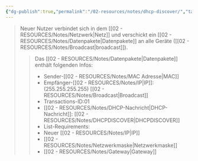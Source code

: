 ```yaml
---
{"dg-publish":true,"permalink":"/02-resources/notes/dhcp-discover/","tags":["netzwerk/protocol"]}
---
```


<style> .container {font-family: sans-serif; text-align: center;} .button-wrapper button {z-index: 1;height: 40px; width: 100px; margin: 10px;padding: 5px;} .excalidraw .App-menu_top .buttonList { display: flex;} .excalidraw-wrapper { height: 800px; margin: 50px; position: relative;} :root[dir="ltr"] .excalidraw .layer-ui__wrapper .zen-mode-transition.App-menu_bottom--transition-left {transform: none;} </style><script src="https://cdn.jsdelivr.net/npm/react@17/umd/react.production.min.js"></script><script src="https://cdn.jsdelivr.net/npm/react-dom@17/umd/react-dom.production.min.js"></script><script type="text/javascript" src="https://cdn.jsdelivr.net/npm/@excalidraw/excalidraw@0/dist/excalidraw.production.min.js"></script><div id="DHCP-Server_2024-08-01_1338.43.excalidraw.md1"></div><script>(function(){const InitialData={"type":"excalidraw","version":2,"source":"https://github.com/zsviczian/obsidian-excalidraw-plugin/releases/tag/2.2.13","elements":[{"type":"image","version":259,"versionNonce":2096931962,"index":"a0","isDeleted":false,"id":"iB8y_Pq7QlRiRLZAnOmhf","fillStyle":"solid","strokeWidth":2,"strokeStyle":"solid","roughness":1,"opacity":100,"angle":0,"x":-632,"y":-235.2421875,"strokeColor":"transparent","backgroundColor":"transparent","width":168,"height":168,"seed":1132098938,"groupIds":[],"frameId":null,"roundness":null,"boundElements":[{"id":"uksAtdhv_GM8o-Au6pjud","type":"arrow"}],"updated":1722513089421,"link":null,"locked":false,"status":"pending","fileId":"f6c1d7e1aa53e7d469b3b7665c3abe5d3bba85f7","scale":[1,1]},{"type":"image","version":105,"versionNonce":527605498,"index":"a1","isDeleted":false,"id":"cK-4fmHNU0F13KmlxjGIl","fillStyle":"solid","strokeWidth":2,"strokeStyle":"solid","roughness":1,"opacity":100,"angle":0,"x":195,"y":-155.2421875,"strokeColor":"transparent","backgroundColor":"transparent","width":151,"height":151,"seed":149073466,"groupIds":[],"frameId":null,"roundness":null,"boundElements":[{"id":"5zmuAWFa_v51DPfujeQO_","type":"arrow"}],"updated":1722513083730,"link":null,"locked":false,"status":"pending","fileId":"6106568153b329ecf3a19bfa6e61ca6e0985de99","scale":[1,1]},{"type":"text","version":63,"versionNonce":1422984762,"index":"a2","isDeleted":false,"id":"P89bmtRc","fillStyle":"solid","strokeWidth":2,"strokeStyle":"solid","roughness":1,"opacity":100,"angle":0,"x":175,"y":-201.2421875,"strokeColor":"#1e1e1e","backgroundColor":"transparent","width":197.7407989501953,"height":25,"seed":176966310,"groupIds":[],"frameId":null,"roundness":null,"boundElements":[],"updated":1722513188188,"link":"[[02 - RESOURCES/Notes/DHCP-Server\|DHCP-Server]]","locked":false,"fontSize":20,"fontFamily":1,"text":"📍[[02 - RESOURCES/Notes/DHCP-Server\|DHCP-Server]]","rawText":"[[02 - RESOURCES/Notes/DHCP-Server\|DHCP-Server]]","textAlign":"left","verticalAlign":"top","containerId":null,"originalText":"📍[[02 - RESOURCES/Notes/DHCP-Server\|DHCP-Server]]","autoResize":true,"lineHeight":1.25},{"type":"text","version":73,"versionNonce":1680526246,"index":"a3","isDeleted":false,"id":"IrLmARam","fillStyle":"solid","strokeWidth":2,"strokeStyle":"solid","roughness":1,"opacity":100,"angle":0,"x":-599,"y":-274.2421875,"strokeColor":"#1e1e1e","backgroundColor":"transparent","width":132.63987731933594,"height":25,"seed":17208486,"groupIds":[],"frameId":null,"roundness":null,"boundElements":[],"updated":1722517223831,"link":null,"locked":false,"fontSize":20,"fontFamily":1,"text":"Neuer Nutzer","rawText":"Neuer Nutzer","textAlign":"left","verticalAlign":"top","containerId":null,"originalText":"Neuer Nutzer","autoResize":true,"lineHeight":1.25},{"type":"image","version":178,"versionNonce":1810189818,"index":"a4","isDeleted":false,"id":"CWq3rY1UdP095_4y57Egb","fillStyle":"solid","strokeWidth":2,"strokeStyle":"solid","roughness":1,"opacity":100,"angle":0,"x":-199,"y":-70.2421875,"strokeColor":"transparent","backgroundColor":"transparent","width":139,"height":139,"seed":50429434,"groupIds":[],"frameId":null,"roundness":null,"boundElements":[{"id":"NGeyxVepMdNJN2uhQvxPN","type":"arrow"},{"id":"euNUMLvrb-7rD4-XhZDcx","type":"arrow"},{"id":"9cUcy47A-V--_hQ7RlaUI","type":"arrow"},{"id":"5zmuAWFa_v51DPfujeQO_","type":"arrow"},{"id":"-FLGZ2hoQ_pRjnd1VwWkm","type":"arrow"},{"id":"uksAtdhv_GM8o-Au6pjud","type":"arrow"}],"updated":1722513089421,"link":null,"locked":false,"status":"pending","fileId":"807d01b91f4ba7b1db9126dac7c50777179382e1","scale":[1,1]},{"type":"image","version":157,"versionNonce":1809055014,"index":"a5","isDeleted":false,"id":"dLFqUlsDhFSTOOIWjZT_H","fillStyle":"solid","strokeWidth":2,"strokeStyle":"solid","roughness":1,"opacity":100,"angle":0,"x":-122.2453597830746,"y":-222.87351228950308,"strokeColor":"transparent","backgroundColor":"transparent","width":82.99999999999999,"height":82.99999999999999,"seed":908541734,"groupIds":[],"frameId":null,"roundness":null,"boundElements":[{"id":"-FLGZ2hoQ_pRjnd1VwWkm","type":"arrow"}],"updated":1722515026324,"link":null,"locked":false,"status":"pending","fileId":"f57648409fb309923cf54a7326bab65de3133a85","scale":[1,1]},{"type":"image","version":104,"versionNonce":138876538,"index":"a6","isDeleted":false,"id":"8NcBFuypBPH0I3IJmCos7","fillStyle":"solid","strokeWidth":2,"strokeStyle":"solid","roughness":1,"opacity":100,"angle":0,"x":-525.5,"y":164.2578125,"strokeColor":"transparent","backgroundColor":"transparent","width":82.99999999999999,"height":82.99999999999999,"seed":632833574,"groupIds":[],"frameId":null,"roundness":null,"boundElements":[{"id":"NGeyxVepMdNJN2uhQvxPN","type":"arrow"}],"updated":1722513070670,"link":null,"locked":false,"status":"pending","fileId":"f57648409fb309923cf54a7326bab65de3133a85","scale":[1,1]},{"type":"image","version":93,"versionNonce":377471418,"index":"a7","isDeleted":false,"id":"vCrDCOa-u3uKoW_DR9e1A","fillStyle":"solid","strokeWidth":2,"strokeStyle":"solid","roughness":1,"opacity":100,"angle":0,"x":-129.5,"y":225.2578125,"strokeColor":"transparent","backgroundColor":"transparent","width":82.99999999999999,"height":82.99999999999999,"seed":1538956346,"groupIds":[],"frameId":null,"roundness":null,"boundElements":[{"id":"euNUMLvrb-7rD4-XhZDcx","type":"arrow"}],"updated":1722513076022,"link":null,"locked":false,"status":"pending","fileId":"f57648409fb309923cf54a7326bab65de3133a85","scale":[1,1]},{"type":"image","version":119,"versionNonce":997238202,"index":"a8","isDeleted":false,"id":"vLrgjTWyhtxiRv_Zjq1bO","fillStyle":"solid","strokeWidth":2,"strokeStyle":"solid","roughness":1,"opacity":100,"angle":0,"x":144.5,"y":203.2578125,"strokeColor":"transparent","backgroundColor":"transparent","width":82.99999999999999,"height":82.99999999999999,"seed":1616126502,"groupIds":[],"frameId":null,"roundness":null,"boundElements":[{"id":"9cUcy47A-V--_hQ7RlaUI","type":"arrow"}],"updated":1722513080730,"link":null,"locked":false,"status":"pending","fileId":"f57648409fb309923cf54a7326bab65de3133a85","scale":[1,1]},{"type":"text","version":100,"versionNonce":969344742,"index":"a9","isDeleted":false,"id":"6qvmTUVu","fillStyle":"solid","strokeWidth":2,"strokeStyle":"solid","roughness":1,"opacity":100,"angle":0,"x":-122.2453597830746,"y":-279.8735122895031,"strokeColor":"#1e1e1e","backgroundColor":"transparent","width":95.69992065429688,"height":25,"seed":303215910,"groupIds":[],"frameId":null,"roundness":null,"boundElements":[],"updated":1722515026325,"link":null,"locked":false,"fontSize":20,"fontFamily":1,"text":"Nutzer 01","rawText":"Nutzer 01","textAlign":"left","verticalAlign":"top","containerId":null,"originalText":"Nutzer 01","autoResize":true,"lineHeight":1.25},{"type":"text","version":78,"versionNonce":1386758950,"index":"aA","isDeleted":false,"id":"DkkQDTfN","fillStyle":"solid","strokeWidth":2,"strokeStyle":"solid","roughness":1,"opacity":100,"angle":0,"x":-528.8499603271484,"y":117.2578125,"strokeColor":"#1e1e1e","backgroundColor":"transparent","width":105.27992248535156,"height":25,"seed":1976008442,"groupIds":[],"frameId":null,"roundness":null,"boundElements":[],"updated":1722513044272,"link":null,"locked":false,"fontSize":20,"fontFamily":1,"text":"Nutzer 02","rawText":"Nutzer 02","textAlign":"left","verticalAlign":"top","containerId":null,"originalText":"Nutzer 02","autoResize":true,"lineHeight":1.25},{"type":"text","version":66,"versionNonce":1404975782,"index":"aB","isDeleted":false,"id":"QTGyjCTv","fillStyle":"solid","strokeWidth":2,"strokeStyle":"solid","roughness":1,"opacity":100,"angle":0,"x":-137.84996032714844,"y":187.2578125,"strokeColor":"#1e1e1e","backgroundColor":"transparent","width":104.27992248535156,"height":25,"seed":1532449978,"groupIds":[],"frameId":null,"roundness":null,"boundElements":[],"updated":1722513042520,"link":null,"locked":false,"fontSize":20,"fontFamily":1,"text":"Nutzer 03","rawText":"Nutzer 03","textAlign":"left","verticalAlign":"top","containerId":null,"originalText":"Nutzer 03","autoResize":true,"lineHeight":1.25},{"type":"text","version":73,"versionNonce":476863270,"index":"aC","isDeleted":false,"id":"CmtG39KA","fillStyle":"solid","strokeWidth":2,"strokeStyle":"solid","roughness":1,"opacity":100,"angle":0,"x":137.15003967285156,"y":163.2578125,"strokeColor":"#1e1e1e","backgroundColor":"transparent","width":103.27992248535156,"height":25,"seed":1429350330,"groupIds":[],"frameId":null,"roundness":null,"boundElements":[],"updated":1722513040769,"link":null,"locked":false,"fontSize":20,"fontFamily":1,"text":"Nutzer 04","rawText":"Nutzer 04","textAlign":"left","verticalAlign":"top","containerId":null,"originalText":"Nutzer 04","autoResize":true,"lineHeight":1.25},{"type":"arrow","version":136,"versionNonce":123880166,"index":"aE","isDeleted":false,"id":"NGeyxVepMdNJN2uhQvxPN","fillStyle":"solid","strokeWidth":2,"strokeStyle":"solid","roughness":1,"opacity":100,"angle":0,"x":-437,"y":187.7578125,"strokeColor":"#1e1e1e","backgroundColor":"transparent","width":223,"height":146,"seed":2006261690,"groupIds":[],"frameId":null,"roundness":{"type":2},"boundElements":[],"updated":1722517045059,"link":null,"locked":false,"startBinding":{"elementId":"8NcBFuypBPH0I3IJmCos7","focus":0.18597969112221244,"gap":5.5},"endBinding":{"elementId":"CWq3rY1UdP095_4y57Egb","focus":0.11150104306798464,"gap":15},"lastCommittedPoint":null,"startArrowhead":null,"endArrowhead":null,"points":[[0,0],[223,-146]]},{"type":"arrow","version":139,"versionNonce":1185890662,"index":"aF","isDeleted":false,"id":"euNUMLvrb-7rD4-XhZDcx","fillStyle":"solid","strokeWidth":2,"strokeStyle":"solid","roughness":1,"opacity":100,"angle":0,"x":-99,"y":228.7578125,"strokeColor":"#1e1e1e","backgroundColor":"transparent","width":29,"height":144,"seed":2114269370,"groupIds":[],"frameId":null,"roundness":{"type":2},"boundElements":[],"updated":1722517045059,"link":null,"locked":false,"startBinding":{"elementId":"vCrDCOa-u3uKoW_DR9e1A","focus":-0.06713559440072431,"gap":1},"endBinding":{"elementId":"CWq3rY1UdP095_4y57Egb","focus":0.1882563313511041,"gap":16},"lastCommittedPoint":null,"startArrowhead":null,"endArrowhead":null,"points":[[0,0],[-29,-144]]},{"type":"arrow","version":143,"versionNonce":816750566,"index":"aG","isDeleted":false,"id":"9cUcy47A-V--_hQ7RlaUI","fillStyle":"solid","strokeWidth":2,"strokeStyle":"solid","roughness":1,"opacity":100,"angle":0,"x":143,"y":212.7578125,"strokeColor":"#1e1e1e","backgroundColor":"transparent","width":195,"height":167,"seed":1459528698,"groupIds":[],"frameId":null,"roundness":{"type":2},"boundElements":[],"updated":1722517045059,"link":null,"locked":false,"startBinding":{"elementId":"vLrgjTWyhtxiRv_Zjq1bO","focus":-0.06263728948944952,"gap":1.5},"endBinding":{"elementId":"CWq3rY1UdP095_4y57Egb","focus":-0.15402043006478794,"gap":8},"lastCommittedPoint":null,"startArrowhead":null,"endArrowhead":null,"points":[[0,0],[-195,-167]]},{"type":"arrow","version":147,"versionNonce":1145593446,"index":"aH","isDeleted":false,"id":"5zmuAWFa_v51DPfujeQO_","fillStyle":"solid","strokeWidth":2,"strokeStyle":"solid","roughness":1,"opacity":100,"angle":0,"x":176,"y":-33.2421875,"strokeColor":"#1e1e1e","backgroundColor":"transparent","width":217,"height":34,"seed":1969883130,"groupIds":[],"frameId":null,"roundness":{"type":2},"boundElements":[],"updated":1722517045059,"link":null,"locked":false,"startBinding":{"elementId":"cK-4fmHNU0F13KmlxjGIl","focus":-0.36291918419039076,"gap":19},"endBinding":{"elementId":"CWq3rY1UdP095_4y57Egb","focus":0.1911490727736536,"gap":19},"lastCommittedPoint":null,"startArrowhead":null,"endArrowhead":null,"points":[[0,0],[-217,34]]},{"type":"arrow","version":281,"versionNonce":1717861606,"index":"aI","isDeleted":false,"id":"-FLGZ2hoQ_pRjnd1VwWkm","fillStyle":"solid","strokeWidth":2,"strokeStyle":"solid","roughness":1,"opacity":100,"angle":0,"x":-96.0450068876699,"y":-129.87351228950308,"strokeColor":"#1e1e1e","backgroundColor":"transparent","width":31.22600486613257,"height":46.63132478950308,"seed":298289466,"groupIds":[],"frameId":null,"roundness":{"type":2},"boundElements":[],"updated":1722517045059,"link":null,"locked":false,"startBinding":{"elementId":"dLFqUlsDhFSTOOIWjZT_H","focus":-0.2769032844036874,"gap":10},"endBinding":{"elementId":"CWq3rY1UdP095_4y57Egb","focus":-0.45687787119701834,"gap":13},"lastCommittedPoint":null,"startArrowhead":null,"endArrowhead":null,"points":[[0,0],[-31.22600486613257,46.63132478950308]]},{"type":"arrow","version":212,"versionNonce":2040925626,"index":"aJ","isDeleted":false,"id":"uksAtdhv_GM8o-Au6pjud","fillStyle":"solid","strokeWidth":2,"strokeStyle":"solid","roughness":1,"opacity":100,"angle":0,"x":-447.3792748256022,"y":-66.55256929264252,"strokeColor":"#1e1e1e","backgroundColor":"transparent","width":232.37927482560218,"height":39.31038179264252,"seed":1274768698,"groupIds":[],"frameId":null,"roundness":{"type":2},"boundElements":[],"updated":1722518323397,"link":null,"locked":false,"startBinding":{"elementId":"iB8y_Pq7QlRiRLZAnOmhf","focus":0.6890158783665021,"gap":16.62072517439782},"endBinding":{"elementId":"CWq3rY1UdP095_4y57Egb","focus":0.14812780831107009,"gap":16},"lastCommittedPoint":null,"startArrowhead":null,"endArrowhead":"arrow","points":[[0,0],[232.37927482560218,39.31038179264252]]},{"type":"text","version":55,"versionNonce":1869145190,"index":"aK","isDeleted":false,"id":"l03VmWWV","fillStyle":"solid","strokeWidth":2,"strokeStyle":"solid","roughness":1,"opacity":100,"angle":0,"x":-153,"y":-63.2421875,"strokeColor":"#1e1e1e","backgroundColor":"transparent","width":135.04086303710938,"height":25,"seed":1564685050,"groupIds":[],"frameId":null,"roundness":null,"boundElements":[],"updated":1722513165462,"link":"[[02 - RESOURCES/Notes/Switch\|Switch]]","locked":false,"fontSize":20,"fontFamily":1,"text":"📍[[02 - RESOURCES/Notes/Switch\|Switch]]","rawText":"[[02 - RESOURCES/Notes/Switch\|Switch]]","textAlign":"left","verticalAlign":"top","containerId":null,"originalText":"📍[[02 - RESOURCES/Notes/Switch\|Switch]]","autoResize":true,"lineHeight":1.25},{"type":"text","version":126,"versionNonce":927133306,"index":"aL","isDeleted":false,"id":"v4A7Cd1l","fillStyle":"solid","strokeWidth":2,"strokeStyle":"solid","roughness":1,"opacity":100,"angle":0,"x":-251.66706105377295,"y":-431.03428544990453,"strokeColor":"#1e1e1e","backgroundColor":"transparent","width":255.4639892578125,"height":72.57691325816776,"seed":1065496506,"groupIds":[],"frameId":null,"roundness":null,"boundElements":[],"updated":1722515059070,"link":null,"locked":false,"fontSize":58.06153060653421,"fontFamily":8,"text":"Discover","rawText":"Discover","textAlign":"left","verticalAlign":"top","containerId":null,"originalText":"Discover","autoResize":true,"lineHeight":1.25},{"type":"rectangle","version":683,"versionNonce":1784885498,"index":"aN","isDeleted":false,"id":"UwWHCHFQ_dLJxyz4O79xc","fillStyle":"solid","strokeWidth":2,"strokeStyle":"solid","roughness":1,"opacity":100,"angle":0.3318004672896766,"x":-415.1200941696177,"y":-261.376009811146,"strokeColor":"#1e1e1e","backgroundColor":"transparent","width":197.98919915175333,"height":183,"seed":1282968422,"groupIds":[],"frameId":null,"roundness":{"type":3},"boundElements":[{"type":"text","id":"6sCliHOi"},{"id":"uksAtdhv_GM8o-Au6pjud","type":"arrow"}],"updated":1722516620004,"link":null,"locked":false},{"type":"text","version":552,"versionNonce":207687610,"index":"aNG","isDeleted":false,"id":"6sCliHOi","fillStyle":"solid","strokeWidth":2,"strokeStyle":"solid","roughness":1,"opacity":100,"angle":0.3318004672896766,"x":-404.59740316307693,"y":-256.27600981114597,"strokeColor":"#1e1e1e","backgroundColor":"transparent","width":176.94381713867188,"height":172.8,"seed":40905018,"groupIds":[],"frameId":null,"roundness":null,"boundElements":[],"updated":1722516516054,"link":"[[02 - RESOURCES/Notes/MAC Adresse\|MAC Adresse]]","locked":false,"fontSize":16,"fontFamily":6,"text":"📍C-[[MAC\|MAC]]:xxx\nZiel-[[02 - RESOURCES/Notes/IP\|IP]]:[[02 - RESOURCES/Notes/Broadcast\|Broadcast]]\nTransactions-ID:01\n[[02 - RESOURCES/Notes/DHCP\|DHCP]]-Msg:'Discover'\nList-Requirements:\n- New [[02 - RESOURCES/Notes/IP\|IP]]\n- [[Subnetzmaske\|Subnetzmaske]]\n- [[02 - RESOURCES/Notes/Gateway\|Gateway]]","rawText":"C-[[02 - RESOURCES/Notes/MAC Adresse\|MAC]]:xxx\nZiel-[[02 - RESOURCES/Notes/IP\|IP]]:[[02 - RESOURCES/Notes/Broadcast\|Broadcast]]\nTransactions-ID:01\n[[02 - RESOURCES/Notes/DHCP\|DHCP]]-Msg:'Discover'\nList-Requirements:\n- New [[02 - RESOURCES/Notes/IP\|IP]]\n- [[02 - RESOURCES/Notes/Netzwerkmaske\|Subnetzmaske]]\n- [[02 - RESOURCES/Notes/Gateway\|Gateway]]","textAlign":"center","verticalAlign":"middle","containerId":"UwWHCHFQ_dLJxyz4O79xc","originalText":"📍C-[[MAC\|MAC]]:xxx\nZiel-[[02 - RESOURCES/Notes/IP\|IP]]:[[02 - RESOURCES/Notes/Broadcast\|Broadcast]]\nTransactions-ID:01\n[[02 - RESOURCES/Notes/DHCP\|DHCP]]-Msg:'Discover'\nList-Requirements:\n- New [[02 - RESOURCES/Notes/IP\|IP]]\n- [[Subnetzmaske\|Subnetzmaske]]\n- [[02 - RESOURCES/Notes/Gateway\|Gateway]]","autoResize":true,"lineHeight":1.35}],"appState":{"theme":"dark","viewBackgroundColor":"#ffffff","currentItemStrokeColor":"#1e1e1e","currentItemBackgroundColor":"transparent","currentItemFillStyle":"solid","currentItemStrokeWidth":2,"currentItemStrokeStyle":"solid","currentItemRoughness":1,"currentItemOpacity":100,"currentItemFontFamily":6,"currentItemFontSize":16,"currentItemTextAlign":"left","currentItemStartArrowhead":null,"currentItemEndArrowhead":null,"scrollX":844.2129338582356,"scrollY":458.6864135582855,"zoom":{"value":1.2000000000000002},"currentItemRoundness":"round","gridSize":null,"gridColor":{"Bold":"#C9C9C9FF","Regular":"#EDEDEDFF"},"currentStrokeOptions":null,"previousGridSize":null,"frameRendering":{"enabled":true,"clip":true,"name":true,"outline":true},"objectsSnapModeEnabled":false},"files":{}};InitialData.scrollToContent=true;App=()=>{const e=React.useRef(null),t=React.useRef(null),[n,i]=React.useState({width:void 0,height:void 0});return React.useEffect(()=>{i({width:t.current.getBoundingClientRect().width,height:t.current.getBoundingClientRect().height});const e=()=>{i({width:t.current.getBoundingClientRect().width,height:t.current.getBoundingClientRect().height})};return window.addEventListener("resize",e),()=>window.removeEventListener("resize",e)},[t]),React.createElement(React.Fragment,null,React.createElement("div",{className:"excalidraw-wrapper",ref:t},React.createElement(ExcalidrawLib.Excalidraw,{ref:e,width:n.width,height:n.height,initialData:InitialData,viewModeEnabled:!0,zenModeEnabled:!0,gridModeEnabled:!1})))},excalidrawWrapper=document.getElementById("DHCP-Server_2024-08-01_1338.43.excalidraw.md1");ReactDOM.render(React.createElement(App),excalidrawWrapper);})();</script>

>Neuer Nutzer verbindet sich in dem [[02 - RESOURCES/Notes/Netzwerk\|Netz]] und verschickt ein [[02 - RESOURCES/Notes/Datenpakete\|Datenpakete]] an alle Geräte ([[02 - RESOURCES/Notes/Broadcast\|broadcast]]).
>
>>Das [[02 - RESOURCES/Notes/Datenpakete\|Datenpakete]] enthält folgenden Infos:
>>- Sender-[[02 - RESOURCES/Notes/MAC Adresse\|MAC]]
>>- Empfänger-[[02 - RESOURCES/Notes/IP\|IP]]: (255.255.255.255) [[02 - RESOURCES/Notes/Broadcast\|Broadcast]] 
>>- Transactions-ID:01
>>- [[02 - RESOURCES/Notes/DHCP-Nachricht\|DHCP-Nachricht]]: [[02 - RESOURCES/Notes/DHCPDISCOVER\|DHCPDISCOVER]]
>>- List-Requirements:
>>	- Neuer [[02 - RESOURCES/Notes/IP\|IP]]
>>	- [[02 - RESOURCES/Notes/Netzwerkmaske\|Netzwerkmaske]]
>>	- [[02 - RESOURCES/Notes/Gateway\|Gateway]]
